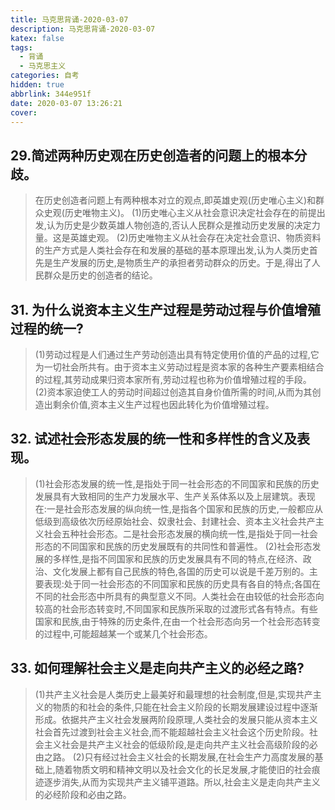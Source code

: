 ```yaml
---
title: 马克思背诵-2020-03-07
description: 马克思背诵-2020-03-07
katex: false
tags:
  - 背诵
  - 马克思主义
categories: 自考
hidden: true
abbrlink: 344e951f
date: 2020-03-07 13:26:21
cover:
---
```


## 29.简述两种历史观在历史创造者的问题上的根本分歧。

> 在历史创造者问题上有两种根本对立的观点,即英雄史观(历史唯心主义)和群众史观(历史唯物主义)。
> (1)历史唯心主义从社会意识决定社会存在的前提出发,认为历史是少数英雄人物创造的,否认人民群众是推动历史发展的决定力量。这是英雄史观。
> (2)历史唯物主义从社会存在决定社会意识、物质资料的生产方式是人类社会存在和发展的基础的基本原理出发,认为人类历史首先是生产发展的历史,是物质生产的承担者劳动群众的历史。于是,得出了人民群众是历史的创造者的结论。

## 31. 为什么说资本主义生产过程是劳动过程与价值增殖过程的统一?

> (1)劳动过程是人们通过生产劳动创造出具有特定使用价值的产品的过程,它为一切社会所共有。由于资本主义劳动过程是资本家的各种生产要素相结合的过程,其劳动成果归资本家所有,劳动过程也称为价值增殖过程的手段。
> (2)资本家迫使工人的劳动时间超过创造其自身价值所需的时间,从而为其创造出剩余价值,资本主义生产过程也因此转化为价值增殖过程。



## 32. 试述社会形态发展的统一性和多样性的含义及表现。

> (1)社会形态发展的统一性,是指处于同一社会形态的不同国家和民族的历史发展具有大致相同的生产力发展水平、生产关系体系以及上层建筑。表现在:一是社会形态发展的纵向统一性,是指各个国家和民族的历史,一般都应从低级到高级依次历经原始社会、奴隶社会、封建社会、资本主义社会共产主义社会五种社会形态。二是社会形态发展的横向统一性,是指处于同一社会形态的不同国家和民族的历史发展既有的共同性和普遍性。
> (2)社会形态发展的多样性,是指不同国家和民族的历史发展具有不同的特点,在经济、政治、文化发展上都有自己民族的特色,各国的历史可以说是千差万别的。主要表现:处于同一社会形态的不同国家和民族的历史具有各自的特点;各国在不同的社会形态中所具有的典型意义不同。人类社会在由较低的社会形态向较高的社会形态转变时,不同国家和民族所采取的过渡形式各有特点。有些国家和民族,由于特殊的历史条件,在由一个社会形态向另一个社会形态转变的过程中,可能超越某一个或某几个社会形态。

## 33. 如何理解社会主义是走向共产主义的必经之路?

> (1)共产主义社会是人类历史上最美好和最理想的社会制度,但是,实现共产主义的物质的和社会的条件,只能在社会主义阶段的长期发展建设过程中逐渐形成。依据共产主义社会发展两阶段原理,人类社会的发展只能从资本主义社会首先过渡到社会主义社会,而不能超越社会主义社会这个历史阶段。社会主义社会是共产主义社会的低级阶段,是走向共产主义社会高级阶段的必由之路。
> (2)只有经过社会主义社会的长期发展,在社会生产力高度发展的基础上,随着物质文明和精神文明以及社会文化的长足发展,才能使旧的社会痕迹逐步消失,从而为实现共产主义铺平道路。所以,社会主义是走向共产主义的必经阶段和必由之路。